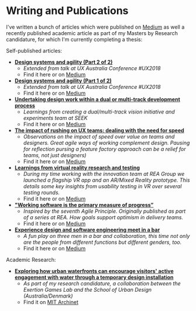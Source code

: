 ﻿


# Writing and Publications
I've written a bunch of articles which were published on [Medium](https://medium.com/@daughterofbev) as well a recently published academic article as part of my Masters by Research candidature, for which I'm currently completing a thesis:

Self-published articles:
 - [**Design systems and agility (Part 2 of 2)**](https://medium.com/interactive-mind/design-systems-and-agility-part-2-of-2-42418819f65a)
	 - _Extended from talk at UX Australia Conference #UX2018_
	 - Find it here or on [Medium](https://medium.com/interactive-mind/design-systems-and-agility-part-2-of-2-42418819f65a)
 - [**Design systems and agility (Part 1 of 2)**](https://medium.com/interactive-mind/design-systems-and-agility-part-1-of-2-b96c188acfca)
	 - _Extended from talk at UX Australia Conference #UX2018_
	 - Find it here or on [Medium](https://medium.com/interactive-mind/design-systems-and-agility-part-1-of-2-b96c188acfca)
 - [**Undertaking design work within a dual or multi-track development process**](https://code.likeagirl.io/undertaking-design-work-within-a-dual-or-multi-track-delivery-process-96787b00da95)
	 - _Learnings from creating a dual/multi-track vision initiative and experiments team at SEEK_
	 - Find it here or on [Medium](https://code.likeagirl.io/undertaking-design-work-within-a-dual-or-multi-track-delivery-process-96787b00da95)
 - [**The impact of rushing on UX teams: dealing with the need for speed**](https://medium.com/interactive-mind/the-impact-of-rushing-on-ux-teams-dealing-with-the-need-for-speed-c603d510c4a9)
	 - _Observations on the impact of speed over value on teams and designers. Great agile ways of working complement design. Pausing for reflection pursing a feature factory approach can be a relief for teams, not just designers)_ 
	 - Find it here or on [Medium](https://medium.com/interactive-mind/the-impact-of-rushing-on-ux-teams-dealing-with-the-need-for-speed-c603d510c4a9)
 - [**Learnings from virtual reality research and testing**](https://medium.com/interactive-mind/learnings-from-virtual-reality-research-and-testing-908485813b1b)
	 - _During my time working with the innovation team at REA Group we launched a flagship VR app and an AR/Mixed Reality prototype. This details some key insights from usability testing in VR over several testing rounds._
	 - Find it here or on [Medium](https://medium.com/interactive-mind/learnings-from-virtual-reality-research-and-testing-908485813b1b)
 - [**"Working software is the primary measure of progress”**](https://medium.com/@daughterofbev/working-software-is-the-primary-measure-of-progress-bc43d36080a)
	 - _Inspired by the seventh Agile Principle. Originally published as part of a series at REA. How goals support optimism in delivery teams._
	 -  Find it here or on [Medium](https://medium.com/@daughterofbev/working-software-is-the-primary-measure-of-progress-bc43d36080a)
 - **[Experience design and software engineering meet in a bar](https://medium.com/interactive-mind/experience-design-and-software-engineering-meet-in-a-bar-f0beb5234a72)**
	 - _A fun play on three men in a bar and collaboration, this time not only are the people from different functions but different genders, too._
	 - 	Find it here or on [Medium](https://medium.com/interactive-mind/experience-design-and-software-engineering-meet-in-a-bar-f0beb5234a72)

Academic Research:
 - [**Exploring how urban waterfronts can encourage visitors' active engagement with water through a temporary design installation**](www.archnet-ijar.net/index.php/IJAR/article/download/1444/pdf)
	 - _As part of my research candidature, a collaboration between the Exertion Games Lab and the School of Urban Design (Australia/Denmark)_
	 - Find it on [MIT Archinet](www.archnet-ijar.net/index.php/IJAR/article/download/1444/pdf)

